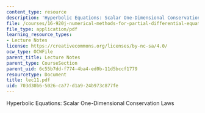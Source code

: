 ```yaml
---
content_type: resource
description: 'Hyperbolic Equations: Scalar One-Dimensional Conservation Laws'
file: /courses/16-920j-numerical-methods-for-partial-differential-equations-sma-5212-spring-2003/703d30b65026ca77d1a924b973c877fe_lec11.pdf
file_type: application/pdf
learning_resource_types:
- Lecture Notes
license: https://creativecommons.org/licenses/by-nc-sa/4.0/
ocw_type: OCWFile
parent_title: Lecture Notes
parent_type: CourseSection
parent_uid: 6c55b7dd-f774-4ba4-ed0b-11d5bccf1779
resourcetype: Document
title: lec11.pdf
uid: 703d30b6-5026-ca77-d1a9-24b973c877fe
---
```

Hyperbolic Equations: Scalar One-Dimensional Conservation Laws